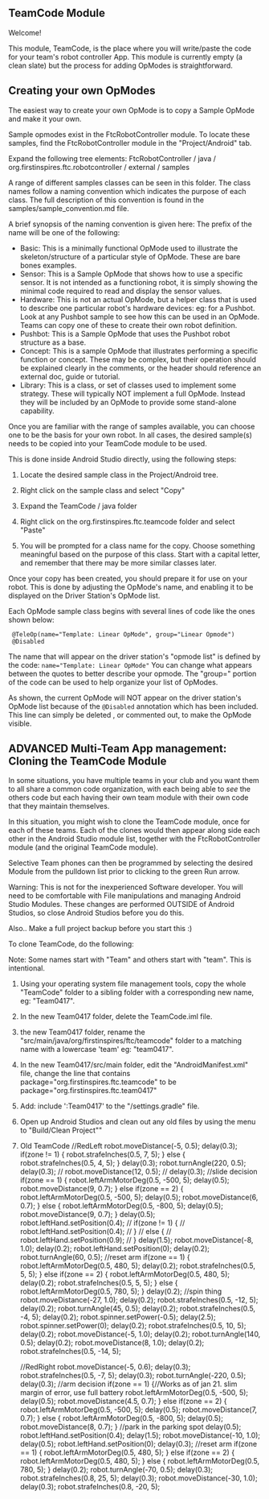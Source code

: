 ## TeamCode Module

Welcome!

This module, TeamCode, is the place where you will write/paste the code for your team's
robot controller App. This module is currently empty (a clean slate) but the
process for adding OpModes is straightforward.

## Creating your own OpModes

The easiest way to create your own OpMode is to copy a Sample OpMode and make it your own.

Sample opmodes exist in the FtcRobotController module.
To locate these samples, find the FtcRobotController module in the "Project/Android" tab.

Expand the following tree elements:
 FtcRobotController / java / org.firstinspires.ftc.robotcontroller / external / samples

A range of different samples classes can be seen in this folder.
The class names follow a naming convention which indicates the purpose of each class.
The full description of this convention is found in the samples/sample_convention.md file.

A brief synopsis of the naming convention is given here:
The prefix of the name will be one of the following:

* Basic:    This is a minimally functional OpMode used to illustrate the skeleton/structure
            of a particular style of OpMode.  These are bare bones examples.
* Sensor:   This is a Sample OpMode that shows how to use a specific sensor.
            It is not intended as a functioning robot, it is simply showing the minimal code
            required to read and display the sensor values.
* Hardware: This is not an actual OpMode, but a helper class that is used to describe
            one particular robot's hardware devices: eg: for a Pushbot.  Look at any
            Pushbot sample to see how this can be used in an OpMode.
            Teams can copy one of these to create their own robot definition.
* Pushbot:  This is a Sample OpMode that uses the Pushbot robot structure as a base.
* Concept:	This is a sample OpMode that illustrates performing a specific function or concept.
            These may be complex, but their operation should be explained clearly in the comments,
            or the header should reference an external doc, guide or tutorial.
* Library:  This is a class, or set of classes used to implement some strategy.
            These will typically NOT implement a full OpMode.  Instead they will be included
            by an OpMode to provide some stand-alone capability.

Once you are familiar with the range of samples available, you can choose one to be the
basis for your own robot.  In all cases, the desired sample(s) needs to be copied into
your TeamCode module to be used.

This is done inside Android Studio directly, using the following steps:

 1) Locate the desired sample class in the Project/Android tree.

 2) Right click on the sample class and select "Copy"

 3) Expand the  TeamCode / java folder

 4) Right click on the org.firstinspires.ftc.teamcode folder and select "Paste"

 5) You will be prompted for a class name for the copy.
    Choose something meaningful based on the purpose of this class.
    Start with a capital letter, and remember that there may be more similar classes later.

Once your copy has been created, you should prepare it for use on your robot.
This is done by adjusting the OpMode's name, and enabling it to be displayed on the
Driver Station's OpMode list.

Each OpMode sample class begins with several lines of code like the ones shown below:

```
 @TeleOp(name="Template: Linear OpMode", group="Linear Opmode")
 @Disabled
```

The name that will appear on the driver station's "opmode list" is defined by the code:
 ``name="Template: Linear OpMode"``
You can change what appears between the quotes to better describe your opmode.
The "group=" portion of the code can be used to help organize your list of OpModes.

As shown, the current OpMode will NOT appear on the driver station's OpMode list because of the
  ``@Disabled`` annotation which has been included.
This line can simply be deleted , or commented out, to make the OpMode visible.



## ADVANCED Multi-Team App management:  Cloning the TeamCode Module

In some situations, you have multiple teams in your club and you want them to all share
a common code organization, with each being able to *see* the others code but each having
their own team module with their own code that they maintain themselves.

In this situation, you might wish to clone the TeamCode module, once for each of these teams.
Each of the clones would then appear along side each other in the Android Studio module list,
together with the FtcRobotController module (and the original TeamCode module).

Selective Team phones can then be programmed by selecting the desired Module from the pulldown list
prior to clicking to the green Run arrow.

Warning:  This is not for the inexperienced Software developer.
You will need to be comfortable with File manipulations and managing Android Studio Modules.
These changes are performed OUTSIDE of Android Studios, so close Android Studios before you do this.
 
Also.. Make a full project backup before you start this :)

To clone TeamCode, do the following:

Note: Some names start with "Team" and others start with "team".  This is intentional.

1)  Using your operating system file management tools, copy the whole "TeamCode"
    folder to a sibling folder with a corresponding new name, eg: "Team0417".

2)  In the new Team0417 folder, delete the TeamCode.iml file.

3)  the new Team0417 folder, rename the "src/main/java/org/firstinspires/ftc/teamcode" folder
    to a matching name with a lowercase 'team' eg:  "team0417".

4)  In the new Team0417/src/main folder, edit the "AndroidManifest.xml" file, change the line that contains
         package="org.firstinspires.ftc.teamcode"
    to be
         package="org.firstinspires.ftc.team0417"

5)  Add:    include ':Team0417' to the "/settings.gradle" file.
    
6)  Open up Android Studios and clean out any old files by using the menu to "Build/Clean Project""

7) Old TeamCode
    //RedLeft
    robot.moveDistance(-5, 0.5);
            delay(0.3);
            if(zone != 1)
            {
                robot.strafeInches(0.5, 7, 5);
            }
            else {
                robot.strafeInches(0.5, 4, 5);
            }
            delay(0.3);
            robot.turnAngle(220, 0.5);
            delay(0.3);
            // robot.moveDistance(12, 0.5);
            // delay(0.3);
            //slide decision
           if(zone == 1) {
                robot.leftArmMotorDeg(0.5, -500, 5);
                delay(0.5);
                robot.moveDistance(9, 0.7);
            }
            else if(zone == 2) {
                robot.leftArmMotorDeg(0.5, -500, 5);
                delay(0.5);
                robot.moveDistance(6, 0.7);
            }
            else {
                robot.leftArmMotorDeg(0.5, -800, 5);
                delay(0.5);
                robot.moveDistance(9, 0.7);
            }
            delay(0.5);
            robot.leftHand.setPosition(0.4);
            // if(zone != 1) {
            //     robot.leftHand.setPosition(0.4);
            // }
            // else {
            //     robot.leftHand.setPosition(0.9);
            // }
            delay(1.5);
            robot.moveDistance(-8, 1.0);
            delay(0.2);
            robot.leftHand.setPosition(0);
            delay(0.2);
            robot.turnAngle(60, 0.5);
            //reset arm
            if(zone == 1) {
                robot.leftArmMotorDeg(0.5, 480, 5);
                delay(0.2);
                robot.strafeInches(0.5, 5, 5);
            }
            else if(zone == 2) {
                robot.leftArmMotorDeg(0.5, 480, 5);
                delay(0.2);
                robot.strafeInches(0.5, 5, 5);
            }
            else {
                robot.leftArmMotorDeg(0.5, 780, 5);
            }
            delay(0.2);
            //spin thing
            robot.moveDistance(-27, 1.0);
            delay(0.2);
            robot.strafeInches(0.5, -12, 5);
            delay(0.2);
            robot.turnAngle(45, 0.5);
            delay(0.2);
            robot.strafeInches(0.5, -4, 5);
            delay(0.2);
            robot.spinner.setPower(-0.5);
            delay(2.5);
            robot.spinner.setPower(0);
            delay(0.2);
            robot.strafeInches(0.5, 10, 5);
            delay(0.2);
            robot.moveDistance(-5, 1.0);
            delay(0.2);
            robot.turnAngle(140, 0.5);
            delay(0.2);
            robot.moveDistance(8, 1.0);
            delay(0.2);
            robot.strafeInches(0.5, -14, 5);

    //RedRight
     robot.moveDistance(-5, 0.6);
            delay(0.3);
            robot.strafeInches(0.5, -7, 5);
            delay(0.3);
            robot.turnAngle(-220, 0.5);
            delay(0.3);
            //arm decision
            if(zone == 1) {//Works as of jan 21. slim margin of error, use full battery
                robot.leftArmMotorDeg(0.5, -500, 5);
                delay(0.5);
                robot.moveDistance(4.5, 0.7);
            }
            else if(zone == 2) {
                robot.leftArmMotorDeg(0.5, -500, 5);
                delay(0.5);
                robot.moveDistance(7, 0.7);
            }
            else {
                robot.leftArmMotorDeg(0.5, -800, 5);
                delay(0.5);
                robot.moveDistance(8, 0.7);
            }
            //park in the parking spot
            delay(0.5);
            robot.leftHand.setPosition(0.4);
            delay(1.5);
            robot.moveDistance(-10, 1.0);
            delay(0.5);
            robot.leftHand.setPosition(0);
            delay(0.3);
            //reset arm
            if(zone == 1) {
                robot.leftArmMotorDeg(0.5, 480, 5);
            }
            else if(zone == 2) {
                robot.leftArmMotorDeg(0.5, 480, 5);
            }
            else {
                robot.leftArmMotorDeg(0.5, 780, 5);
            }
            delay(0.2);
            robot.turnAngle(-70, 0.5);
            delay(0.3);
            robot.strafeInches(0.8, 25, 5);
            delay(0.3);
            robot.moveDistance(-30, 1.0);
            delay(0.3);
            robot.strafeInches(0.8, -20, 5);